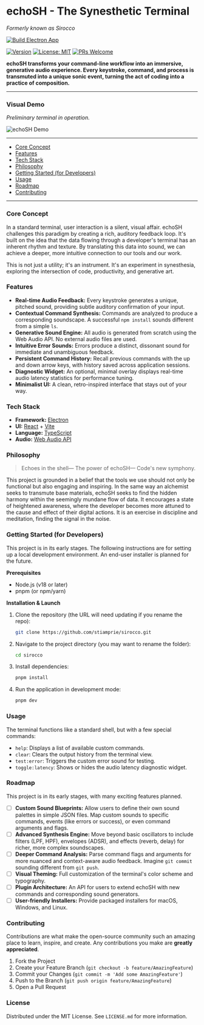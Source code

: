# echoSH - The Synesthetic Terminal

*Formerly known as Sirocco*

[![Build Electron App](https://github.com/stiamprie/sirocco/actions/workflows/build.yml/badge.svg?branch=main)](https://github.com/stiamprie/sirocco/actions/workflows/build.yml)

[![Version](https://img.shields.io/badge/version-0.5.0-blue)](https://github.com/stiamprie/sirocco/releases)
[![License: MIT](https://img.shields.io/badge/License-MIT-yellow.svg)](https://opensource.org/licenses/MIT)
[![PRs Welcome](https://img.shields.io/badge/PRs-welcome-brightgreen.svg)](http://makeapullrequest.com)

**echoSH transforms your command-line workflow into an immersive, generative audio experience. Every keystroke, command, and process is transmuted into a unique sonic event, turning the act of coding into a practice of composition.**

---

### Visual Demo

*Preliminary terminal in operation.*

![echoSH Demo](assets/echosh-demo.gif)

---

* [Core Concept](#core-concept)
* [Features](#features)
* [Tech Stack](#tech-stack)
* [Philosophy](#philosophy)
* [Getting Started (for Developers)](#getting-started-for-developers)
* [Usage](#usage)
* [Roadmap](#roadmap)
* [Contributing](#contributing)

---

### Core Concept

In a standard terminal, user interaction is a silent, visual affair. echoSH challenges this paradigm by creating a rich, auditory feedback loop. It's built on the idea that the data flowing through a developer's terminal has an inherent rhythm and texture. By translating this data into sound, we can achieve a deeper, more intuitive connection to our tools and our work.

This is not just a utility; it's an instrument. It's an experiment in synesthesia, exploring the intersection of code, productivity, and generative art.

### Features

* **Real-time Audio Feedback:** Every keystroke generates a unique, pitched sound, providing subtle auditory confirmation of your input.
* **Contextual Command Synthesis:** Commands are analyzed to produce a corresponding soundscape. A successful `npm install` sounds different from a simple `ls`.
* **Generative Sound Engine:** All audio is generated from scratch using the Web Audio API. No external audio files are used.
* **Intuitive Error Sounds:** Errors produce a distinct, dissonant sound for immediate and unambiguous feedback.
* **Persistent Command History:** Recall previous commands with the up and down arrow keys, with history saved across application sessions.
* **Diagnostic Widget:** An optional, minimal overlay displays real-time audio latency statistics for performance tuning.
* **Minimalist UI:** A clean, retro-inspired interface that stays out of your way.

### Tech Stack

* **Framework:** [Electron](https://www.electronjs.org/)
* **UI:** [React](https://reactjs.org/) + [Vite](https://vitejs.dev/)
* **Language:** [TypeScript](https://www.typescriptlang.org/)
* **Audio:** [Web Audio API](https://developer.mozilla.org/en-US/docs/Web/API/Web_Audio_API)

### Philosophy

> Echoes in the shell—
> The power of echoSH—
> Code's new symphony.

This project is grounded in a belief that the tools we use should not only be functional but also engaging and inspiring. In the same way an alchemist seeks to transmute base materials, echoSH seeks to find the hidden harmony within the seemingly mundane flow of data. It encourages a state of heightened awareness, where the developer becomes more attuned to the cause and effect of their digital actions. It is an exercise in discipline and meditation, finding the signal in the noise.

### Getting Started (for Developers)

This project is in its early stages. The following instructions are for setting up a local development environment. An end-user installer is planned for the future.

**Prerequisites**

* Node.js (v18 or later)
* pnpm (or npm/yarn)

**Installation & Launch**

1.  Clone the repository (the URL will need updating if you rename the repo):
    ```sh
    git clone https://github.com/stiamprie/sirocco.git
    ```
2.  Navigate to the project directory (you may want to rename the folder):
    ```sh
    cd sirocco
    ```
3.  Install dependencies:
    ```sh
    pnpm install
    ```
4.  Run the application in development mode:
    ```sh
    pnpm dev
    ```

### Usage

The terminal functions like a standard shell, but with a few special commands:

* `help`: Displays a list of available custom commands.
* `clear`: Clears the output history from the terminal view.
* `test:error`: Triggers the custom error sound for testing.
* `toggle:latency`: Shows or hides the audio latency diagnostic widget.

### Roadmap

This project is in its early stages, with many exciting features planned.

*   [ ] **Custom Sound Blueprints:** Allow users to define their own sound palettes in simple JSON files. Map custom sounds to specific commands, events (like errors or success), or even command arguments and flags.
*   [ ] **Advanced Synthesis Engine:** Move beyond basic oscillators to include filters (LPF, HPF), envelopes (ADSR), and effects (reverb, delay) for richer, more complex soundscapes.
*   [ ] **Deeper Command Analysis:** Parse command flags and arguments for more nuanced and context-aware audio feedback. Imagine `git commit` sounding different from `git push`.
*   [ ] **Visual Theming:** Full customization of the terminal's color scheme and typography.
*   [ ] **Plugin Architecture:** An API for users to extend echoSH with new commands and corresponding sound generators.
*   [ ] **User-friendly Installers:** Provide packaged installers for macOS, Windows, and Linux.

### Contributing

Contributions are what make the open-source community such an amazing place to learn, inspire, and create. Any contributions you make are **greatly appreciated**.

1.  Fork the Project
2.  Create your Feature Branch (`git checkout -b feature/AmazingFeature`)
3.  Commit your Changes (`git commit -m 'Add some AmazingFeature'`)
4.  Push to the Branch (`git push origin feature/AmazingFeature`)
5.  Open a Pull Request

### License

Distributed under the MIT License. See `LICENSE.md` for more information.
